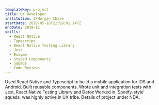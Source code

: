```yaml
---
templateKey: project
title: UX Developer
institution: JPMorgan Chase
startDate: 2019-05-10T22:09:01.147Z
endDate: 2019-11
skills:
  - React Native
  - Typescript
  - React Native Testing Library
  - Jest
  - Enzyme
  - Styled Components
  - Squads
  - Code Reviews
---
```


Used React Native and Typescript to build a mobile application for iOS and Android. Built reusable components. Wrote unit and integration tests with Jest, React Native Testing Library and Detox Worked in ‘Spotify-style’ squads, was highly active in UX tribe. Details of project under NDA.
